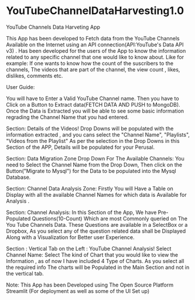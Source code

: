 # YouTubeChannelDataHarvesting1.0

YouTube Channels Data Harveting App

This App has been developed to Fetch data from the YouTube Channels Available on the Internet using an API connection(API:YouTube's Data API v3) . 
Has been developed for the users of the App to know the information related to any specific channel that one would like to know about.
Like for example: If one wants to know how the count of the suscribers to the channels, 
The videos that are part of the channel, the view count , likes, dislikes, comments etc.


User Guide:

You will have to Enter a Valid YouTube Channel name.
Then you have to Click on a Button to Extract data(FETCH DATA AND PUSH to MongoDB).
Once the Data is Extracted you will be able to see some basic information regrading the Channel Name that you had entered.

Section: Details of the Videos!
Drop Downs will be populated with the information extracted , and you cans select the "Channel Name", "Playlists", "Videos from the Playlist"
As per the selection in the Drop Downs in this Section of the APP, Details will be populated for your Perusal.

Section: Data Migration Zone
Drop Down For The Available Channels:
You need to Select the Channel Name from the Drop Down, Then click on the Button("Migrate to Mysql") for the Data to be populated into the Mysql Database.

Section: Channel Data Analysis Zone:
Firstly You will Have a Table on Display with all the available Channel Names for which data is Available for Analysis .

Section: Channel Analysis:
In this Section of the App, We have Pre-Populated Questions(10-Count) Which are most Commonly queried on The You Tube Channels Data.
These Questions are available in a SelectBox or a Dropbox, As you select any of the question related data shall be Displayed Along with a Visualization for Better user Experience.

Section : Vertical Tab on the Left : YouTube Channel Analysis!
Select Channel Name:
Select The kind of Chart that you would like to view the Information , as of now I have included 4  Type of Charts.
As you select all the required info The charts will be Populated in the Main Section and not in the vertical tab.

Note: This App has been Developed using The Open Source Platform Streamlit (For deployment as well as some of the UI Set up)

